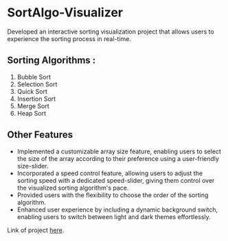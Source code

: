 # SortAlgo-Visualizer
Developed an interactive sorting visualization project that allows users to experience the sorting process in real-time.
## Sorting Algorithms :
1. Bubble Sort
2. Selection Sort
3. Quick Sort
4. Insertion Sort
5. Merge Sort
6. Heap Sort

## Other Features
- Implemented a customizable array size feature, enabling users to select the size of the array according to their preference using a user-friendly size-slider.
- Incorporated a speed control feature, allowing users to adjust the sorting speed with a dedicated speed-slider, giving them control over the visualized sorting    algorithm's pace.
- Provided users with the flexibility to choose the order of the sorting algorithm.
- Enhanced user experience by including a dynamic background switch, enabling users to switch between light and dark themes effortlessly.

Link of project [here](https://kunalkatara12.github.io/SortAlgo-Visualizer/).

